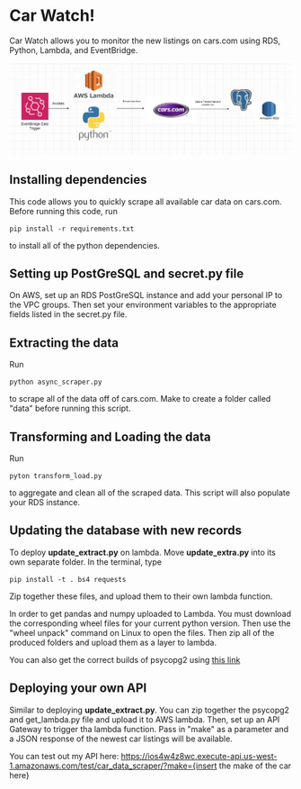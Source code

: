 # Car Watch!

Car Watch allows you to monitor the new listings on cars.com using RDS, Python, Lambda, and EventBridge.


![alt text](data/pipeline_image.png)

## Installing dependencies
This code allows you to quickly scrape all available car data on cars.com. Before running this code, run 

```
pip install -r requirements.txt
```

to install all of the python dependencies.

## **Setting up PostGreSQL and secret.py file**

On AWS, set up an RDS PostGreSQL instance and add your personal IP to the VPC groups. Then set your environment
variables to the appropriate fields listed in the secret.py file.


## **Extracting the data**

Run 

```
python async_scraper.py
```

to scrape all of the data off of cars.com. Make to create a folder called "data" before running this script. 

## **Transforming and Loading the data**

Run 

```
pyton transform_load.py
```

to aggregate and clean all of the scraped data. This script will also populate your RDS instance.


## **Updating the database with new records**

To deploy **update_extract.py** on lambda. Move **update_extra.py** into its own separate folder. In the terminal, type 

```
pip install -t . bs4 requests
```

Zip together these files, and upload them to their own lambda function.

In order to get pandas and numpy uploaded to Lambda. You must download the corresponding wheel files for your current python version.
Then use the "wheel unpack" command on Linux to open the files. Then zip all of the produced folders and upload them as a layer to 
lambda.

You can also get the correct builds of psycopg2 using [this link](https://github.com/jkehler/awslambda-psycopg2)

## Deploying your own API

Similar to deploying **update_extract.py**. You can zip together the psycopg2 and get_lambda.py file and upload it to AWS lambda.
Then, set up an API Gateway to trigger tha lambda function. Pass in "make" as a parameter and a JSON response of the newest car listings will be available. 

You can test out my API here: https://ios4w4z8wc.execute-api.us-west-1.amazonaws.com/test/car_data_scraper/?make={insert the make of the car here}
